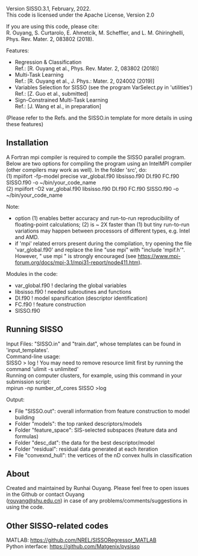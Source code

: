 Version SISSO.3.1, February, 2022.   
This code is licensed under the Apache License, Version 2.0  

If you are using this code, please cite:   
R. Ouyang, S. Curtarolo, E. Ahmetcik, M. Scheffler, and L. M. Ghiringhelli, Phys. Rev. Mater. 2, 083802 (2018).  

Features:   
- Regression & Classification    
  Ref.: [R. Ouyang et al., Phys. Rev. Mater. 2, 083802 (2018)]   
- Multi-Task Learning    
  Ref.: [R. Ouyang et al., J. Phys.: Mater. 2, 024002 (2019)]   
- Variables Selection for SISSO (see the program VarSelect.py in 'utilities')   
  Ref.: [Z. Guo et al., submitted]   
- Sign-Constrained Multi-Task Learning    
  Ref.: [J. Wang et al., in preparation]  

(Please refer to the Refs. and the SISSO.in template for more details in using these features)  


Installation
-------------
A Fortran mpi compiler is required to compile the SISSO parallel program. Below are two options for compiling the program using an IntelMPI compiler (other compilers may work as well). In the folder 'src', do:    
(1)  mpiifort -fp-model precise var_global.f90 libsisso.f90 DI.f90 FC.f90 SISSO.f90 -o ~/bin/your_code_name  
(2)  mpiifort -O2 var_global.f90 libsisso.f90 DI.f90 FC.f90 SISSO.f90 -o ~/bin/your_code_name  
  
Note:
- option (1) enables better accuracy and run-to-run reproducibility of floating-point calculations; (2) is ~ 2X faster 
  than (1) but tiny run-to-run variations may happen between processors of different types, e.g. Intel and AMD.   
- if 'mpi' related errors present during the compilation, try opening the file 'var_global.f90' and replace
  the line "use mpi" with "include 'mpif.h'". However, " use mpi " is strongly encouraged 
  (see https://www.mpi-forum.org/docs/mpi-3.1/mpi31-report/node411.htm).

Modules in the code:  
- var_global.f90     ! declaring the global variables
- libsisso.f90       ! needed subroutines and functions 
- DI.f90             ! model sparsification (descriptor identification)
- FC.f90             ! feature construction
- SISSO.f90


Running SISSO
-------------
Input Files: "SISSO.in" and "train.dat", whose templates can be found in 'input_templates'.  
Command-line usage:   
 SISSO > log  ! You may need to remove resource limit first by running the command 'ulimit -s unlimited'  
Running on computer clusters, for example, using this command in your submission script:   
 mpirun -np number_of_cores SISSO >log    

Output: 
- File "SISSO.out": overall information from feature construction to model building
- Folder "models": the top ranked descriptors/models
- Folder "feature_space": SIS-selected subspaces (feature data and formulas)
- Folder "desc_dat": the data for the best descriptor/model
- Folder "residual": residual data generated at each iteration
- File "convexnd_hull": the vertices of the nD convex hulls in classification


About
------
Created and maintained by Runhai Ouyang. Please feel free to open issues in the Github or contact Ouyang  
(rouyang@shu.edu.cn) in case of any problems/comments/suggestions in using the code. 


Other SISSO-related codes
-------------------------
MATLAB: https://github.com/NREL/SISSORegressor_MATLAB  
Python interface: https://github.com/Matgenix/pysisso  


